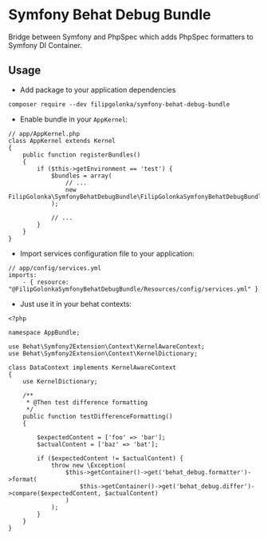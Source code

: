 # Symfony Behat Debug Bundle

Bridge between Symfony and PhpSpec which adds PhpSpec formatters to Symfony DI Container.

## Usage

* Add package to your application dependencies

```
composer require --dev filipgolonka/symfony-behat-debug-bundle
```

* Enable bundle in your `AppKernel`:

```
// app/AppKernel.php
class AppKernel extends Kernel
{
    public function registerBundles()
    {
        if ($this->getEnvironment == 'test') {
            $bundles = array(
                // ...
                new FilipGolonka\SymfonyBehatDebugBundle\FilipGolonkaSymfonyBehatDebugBundle(),
            );

            // ...
        }
    }
}
```

* Import services configuration file to your application:

```
// app/config/services.yml
imports:
    - { resource: "@FilipGolonkaSymfonyBehatDebugBundle/Resources/config/services.yml" }
```

* Just use it in your behat contexts:

```
<?php

namespace AppBundle;

use Behat\Symfony2Extension\Context\KernelAwareContext;
use Behat\Symfony2Extension\Context\KernelDictionary;

class DataContext implements KernelAwareContext
{
    use KernelDictionary;
    
    /**
     * @Then test difference formatting
     */
    public function testDifferenceFormatting()
    {
    
        $expectedContent = ['foo' => 'bar'];
        $actualContent = ['baz' => 'bat'];
        
        if ($expectedContent != $actualContent) {
            throw new \Exception(
                $this->getContainer()->get('behat_debug.formatter')->format(
                    $this->getContainer()->get('behat_debug.differ')->compare($expectedContent, $actualContent)
                )
            );
        }
    }
}
```
